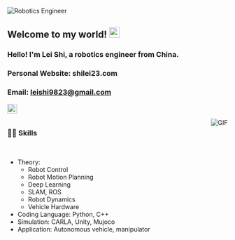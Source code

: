 ![Robotics Engineer](https://encrypted-tbn0.gstatic.com/images?q=tbn:ANd9GcSnoT2sWPvFFe3T5hyT_dP44zDr9HJ6zBPco2yo99V67w&usqp=CAU&ec=48665701)
    
## Welcome to my world! <img src="https://github.com/TheDudeThatCode/TheDudeThatCode/blob/master/Assets/Earth.gif" width="24px">

### Hello! I'm Lei Shi, a robotics engineer from China.

### Personal Website: shilei23.com

### Email: leishi9823@gmail.com

<a href="https://www.linkedin.com/in/lei-shi-45264b188/">
  <img align="left" alt="Brijesh Dhanani" width="22px" src="https://cdn.jsdelivr.net/npm/simple-icons@v3/icons/linkedin.svg" />
</a>

<br />
<br />

  <img align="right" alt="GIF" src="https://media.giphy.com/media/836HiJc7pgzy8iNXCn/giphy.gif" />
  
### 👨‍💻 Skills

<br />

- Theory:
  - Robot Control 
  - Robot Motion Planning
  - Deep Learning
  - SLAM, ROS
  - Robot Dynamics
  - Vehicle Hardware
- Coding Language: Python, C++
- Simulation: CARLA, Unity, Mujoco
- Application: Autonomous vehicle, manipulator
